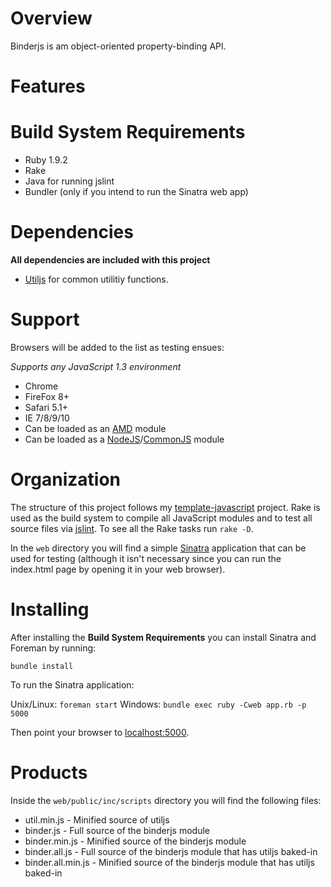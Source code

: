 # Overview

Binderjs is am object-oriented property-binding API.

# Features

# Build System Requirements

- Ruby 1.9.2
- Rake
- Java for running jslint
- Bundler (only if you intend to run the Sinatra web app)


# Dependencies

**All dependencies are included with this project**

- [Utiljs](https://github.com/dschnare/utiljs) for common utilitiy functions.


# Support

Browsers will be added to the list as testing ensues:

*Supports any JavaScript 1.3 environment*

- Chrome
- FireFox 8+
- Safari 5.1+
- IE 7/8/9/10
- Can be loaded as an [AMD](https://github.com/amdjs/amdjs-api/wiki/AMD) module
- Can be loaded as a [NodeJS](http://nodejs.org/docs/latest/api/modules.html)/[CommonJS](http://wiki.commonjs.org/wiki/Modules/1.1) module

# Organization

The structure of this project follows my [template-javascript](https://github.com/dschnare/template-javascript) project. Rake is used as the build system to compile all JavaScript modules and to test all source files via [jslint](http://www.jslint.com/). To see all the Rake tasks run `rake -D`.

In the `web` directory you will find a simple [Sinatra](http://www.sinatrarb.com/) application that can be used for testing (although it isn't necessary since you can run the index.html page by opening it in your web browser).


# Installing

After installing the **Build System Requirements** you can install Sinatra and Foreman by running:

`bundle install`

To run the Sinatra application:

Unix/Linux: `foreman start`
Windows: `bundle exec ruby -Cweb app.rb -p 5000`

Then point your browser to [localhost:5000](http://localhost:5000/).


# Products

Inside the `web/public/inc/scripts` directory you will find the following files:

- util.min.js - Minified source of utiljs
- binder.js - Full source of the binderjs module
- binder.min.js - Minified source of the binderjs module
- binder.all.js - Full source of the binderjs module that has utiljs baked-in
- binder.all.min.js - Minified source of the binderjs module that has utiljs baked-in